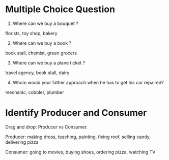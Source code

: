 # Multiple Choice Question

1. Where can we buy a bouquet ?

florists, toy shop, bakery

2. Where can we buy a book ?

book stall, chemist, green grocers

3. Where can we buy a plane ticket ?

travel agency, book stall, dairy

4. Whom would your father approach when he has to get his car repaired?

mechanic, cobbler, plumber

# Identify Producer and Consumer

Drag and drop: Producer vs Consumer.

Producer: making dress, teaching, painting, fixing roof, selling candy, delivering pizza

Consumer: going to movies, buying shoes, ordering pizza, watching TV
